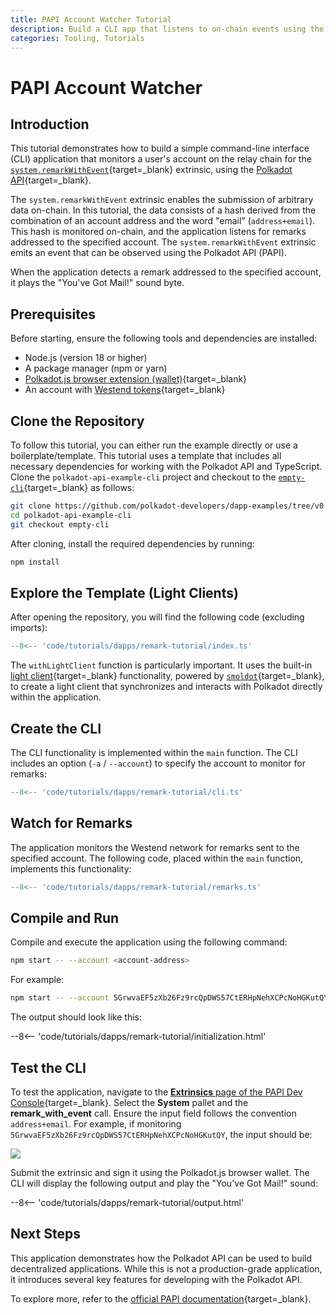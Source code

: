 ```yaml
---
title: PAPI Account Watcher Tutorial
description: Build a CLI app that listens to on-chain events using the Polkadot API and responds to specific messages for a given account.
categories: Tooling, Tutorials
---
```


# PAPI Account Watcher 

## Introduction

This tutorial demonstrates how to build a simple command-line interface (CLI) application that monitors a user's account on the relay chain for the [`system.remarkWithEvent`](https://paritytech.github.io/polkadot-sdk/master/frame_system/pallet/struct.Pallet.html#method.remark_with_event){target=\_blank} extrinsic, using the [Polkadot API](/develop/toolkit/api-libraries/papi){target=\_blank}.

The `system.remarkWithEvent` extrinsic enables the submission of arbitrary data on-chain. In this tutorial, the data consists of a hash derived from the combination of an account address and the word "email" (`address+email`). This hash is monitored on-chain, and the application listens for remarks addressed to the specified account. The `system.remarkWithEvent` extrinsic emits an event that can be observed using the Polkadot API (PAPI).

When the application detects a remark addressed to the specified account, it plays the "You've Got Mail!" sound byte.

## Prerequisites

Before starting, ensure the following tools and dependencies are installed:

- Node.js (version 18 or higher)
- A package manager (npm or yarn)
- [Polkadot.js browser extension (wallet)](https://polkadot.js.org/extension/){target=\_blank}
- An account with [Westend tokens](https://faucet.polkadot.io/westend){target=\_blank}

## Clone the Repository

To follow this tutorial, you can either run the example directly or use a boilerplate/template. This tutorial uses a template that includes all necessary dependencies for working with the Polkadot API and TypeScript. Clone the `polkadot-api-example-cli` project and checkout to the [`empty-cli`](https://github.com/CrackTheCode016/polkadot-api-example-cli/tree/empty-cli){target=\_blank} as follows:

```bash
git clone https://github.com/polkadot-developers/dapp-examples/tree/v0.0.2
cd polkadot-api-example-cli
git checkout empty-cli
```

After cloning, install the required dependencies by running:

```bash
npm install
```

## Explore the Template (Light Clients)

After opening the repository, you will find the following code (excluding imports):

```typescript title="index.ts"
--8<-- 'code/tutorials/dapps/remark-tutorial/index.ts'
```

The `withLightClient` function is particularly important. It uses the built-in [light client](/develop/toolkit/parachains/light-clients/){target=\_blank} functionality, powered by [`smoldot`](https://github.com/smol-dot/smoldot){target=\_blank}, to create a light client that synchronizes and interacts with Polkadot directly within the application.

## Create the CLI

The CLI functionality is implemented within the `main` function. The CLI includes an option (`-a` / `--account`) to specify the account to monitor for remarks:

```typescript title="index.ts"
--8<-- 'code/tutorials/dapps/remark-tutorial/cli.ts'
```

## Watch for Remarks

The application monitors the Westend network for remarks sent to the specified account. The following code, placed within the `main` function, implements this functionality:

```typescript title="index.ts"
--8<-- 'code/tutorials/dapps/remark-tutorial/remarks.ts'
```

## Compile and Run

Compile and execute the application using the following command:

```bash
npm start -- --account <account-address>
```

For example:

```bash
npm start -- --account 5GrwvaEF5zXb26Fz9rcQpDWS57CtERHpNehXCPcNoHGKutQY
```

The output should look like this:

--8<-- 'code/tutorials/dapps/remark-tutorial/initialization.html'

## Test the CLI

To test the application, navigate to the [**Extrinsics** page of the PAPI Dev Console](https://dev.papi.how/extrinsics#networkId=westend&endpoint=light-client){target=\_blank}. Select the **System** pallet and the **remark_with_event** call. Ensure the input field follows the convention `address+email`. For example, if monitoring `5GrwvaEF5zXb26Fz9rcQpDWS57CtERHpNehXCPcNoHGKutQY`, the input should be:

![](/images/tutorials/dapps/remark-tutorial/papi-console.webp)

Submit the extrinsic and sign it using the Polkadot.js browser wallet. The CLI will display the following output and play the "You've Got Mail!" sound:

--8<-- 'code/tutorials/dapps/remark-tutorial/output.html'

## Next Steps

This application demonstrates how the Polkadot API can be used to build decentralized applications. While this is not a production-grade application, it introduces several key features for developing with the Polkadot API.

To explore more, refer to the [official PAPI documentation](https://papi.how){target=\_blank}.